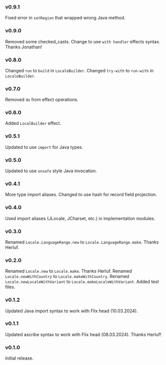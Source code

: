 ### v0.9.1
   Fixed error in `setRegion` that wrapped wrong Java method.

### v0.9.0
   Removed some checked_casts.
   Change to use `with handler` effects syntax. Thanks Jonathan!

### v0.8.0
   Changed `run` to `build` in `LocaleBuilder`.
   Changed `try-with` to `run-with` in `LocaleBuilder`.

### v0.7.0
   Removed `do` from effect operations.

### v0.6.0
   Added `LocalBuilder` effect.

### v0.5.1
   Updated to use `import` for Java types.

### v0.5.0
   Updated to use `unsafe` style Java invocation.

### v0.4.1
   More type import aliases.
   Changed to use hash for record field projection.

### v0.4.0
   Used import aliases (JLocale, JCharset, etc.) in implementation modules.

### v0.3.0
   Renamed `Locale.LanguageRange.new` to `Locale.LanguageRange.make`. Thanks Herluf.

### v0.2.0
   Renamed `Locale.new` to `Locale.make`. Thanks Herluf.
   Renamed `Locale.newWithCountry` to `Locale.makeWithCountry`.
   Renamed `Locale.newLocaleWithVariant` to `Locale.makeLocaleWithVariant`.
   Added test files.
   
### v0.1.2
   Updated Java import syntax to work with Flix head (10.03.2024).

### v0.1.1
   Updated ascribe syntax to work with Flix head (08.03.2024). Thanks Herluf!

### v0.1.0
   Initial release.
